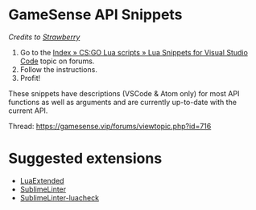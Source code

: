 # GameSense API Snippets
*Credits to [Strawberry](https://github.com/strawberrylua)*

1. Go to the [Index » CS:GO Lua scripts » Lua Snippets for Visual Studio Code](https://gamesense.vip/forums/viewtopic.php?id=716) topic on forums.
2. Follow the instructions.
3. Profit!

These snippets have descriptions (VSCode & Atom only) for most API functions as well as arguments and are currently up-to-date with the current API.

Thread: https://gamesense.vip/forums/viewtopic.php?id=716

# Suggested extensions

- [LuaExtended](https://packagecontrol.io/packages/LuaExtended)
- [SublimeLinter](https://packagecontrol.io/packages/SublimeLinter)
- [SublimeLinter-luacheck](https://packagecontrol.io/packages/SublimeLinter-luacheck)
